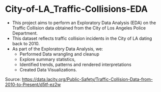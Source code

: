 # City-of-LA_Traffic-Collisions-EDA

- This project aims to perform an Exploratory Data Analysis (EDA) on the Traffic Collision data obtained from the City of Los Angeles Police Department. 
- This dataset reflects traffic collision incidents in the City of LA dating back to 2010. 
- As part of the Exploratory Data Analysis, we: 
    - Performed Data wrangling and cleanup
    - Explore summary statistics, 
    - Identified trends, patterns and rendered interpretations
    - Created Data Visualizations.

Source:  https://data.lacity.org/Public-Safety/Traffic-Collision-Data-from-2010-to-Present/d5tf-ez2w
